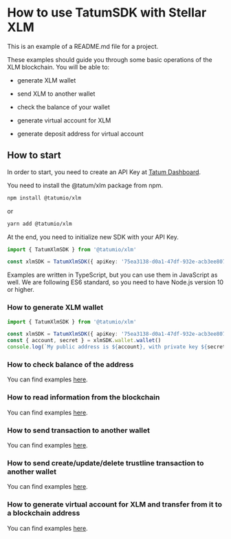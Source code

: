 # How to use TatumSDK with Stellar XLM

This is an example of a README.md file for a project.

These examples should guide you through some basic operations of the XLM blockchain. You will be able to:

- generate XLM wallet
- send XLM to another wallet
- check the balance of your wallet

- generate virtual account for XLM
- generate deposit address for virtual account

## How to start

In order to start, you need to create an API Key at [Tatum Dashboard](https://dashboard.tatum.io).

You need to install the @tatum/xlm package from npm.

```bash
npm install @tatumio/xlm
```

or

```bash
yarn add @tatumio/xlm
```

At the end, you need to initialize new SDK with your API Key.

```typescript
import { TatumXlmSDK } from '@tatumio/xlm'

const xlmSDK = TatumXlmSDK({ apiKey: '75ea3138-d0a1-47df-932e-acb3ee807dab' })
```

Examples are written in TypeScript, but you can use them in JavaScript as well. We are following ES6 standard, so you
need to have Node.js version 10 or higher.

### How to generate XLM wallet

```typescript
import { TatumXlmSDK } from '@tatumio/xlm'

const xlmSDK = TatumXlmSDK({ apiKey: '75ea3138-d0a1-47df-932e-acb3ee807dab' })
const { account, secret } = xlmSDK.wallet.wallet()
console.log(`My public address is ${account}, with private key ${secret}.`)
```

### How to check balance of the address

You can find examples [here](./src/app/xlm.balance.example.ts).

### How to read information from the blockchain

You can find examples [here](./src/app/xlm.blockchain.example.ts).

### How to send transaction to another wallet

You can find examples [here](./src/app/xlm.tx.example.ts).

### How to send create/update/delete trustline transaction to another wallet

You can find examples [here](./src/app/xlm.tx.example.ts).

### How to generate virtual account for XLM and transfer from it to a blockchain address

You can find examples [here](./src/app/xlm.virtualAccount.example.ts).
